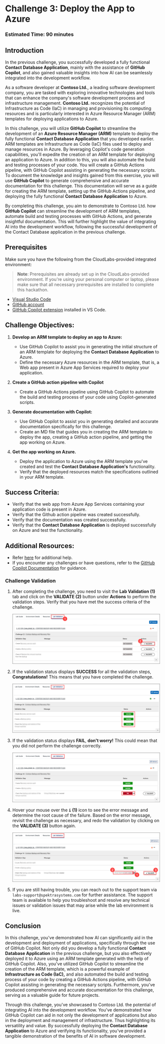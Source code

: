 # Challenge 3: Deploy the App to Azure

### Estimated Time: 90 minutes

## Introduction

In the previous challenge, you successfully developed a fully functional **Contact Database Application**, mainly with the assistance of **GitHub Copilot**, and also gained valuable insights into how AI can be seamlessly integrated into the development workflow.

As a software developer at **Contoso Ltd.**, a leading software development company, you are tasked with exploring innovative technologies and tools that can enhance the company's software development process and infrastructure management. **Contoso Ltd.** recognizes the potential of Infrastructure as Code (IaC) in managing and provisioning its computing resources and is particularly interested in Azure Resource Manager (ARM) templates for deploying applications to Azure.

In this challenge, you will utilize **GitHub Copilot** to streamline the development of an **Azure Resource Manager (ARM)** template to deploy the fully functional **Contact Database Application** that you developed earlier. ARM templates are Infrastructure as Code (IaC) files used to deploy and manage resources in Azure. By leveraging Copilot's code generation capabilities, you'll expedite the creation of an ARM template for deploying an application to Azure. In addition to this, you will also automate the build and testing processes of your code. You will create a GitHub Actions pipeline, with GitHub Copilot assisting in generating the necessary scripts. To document the knowledge and insights gained from this exercise, you will use **GitHub Copilot** to generate comprehensive and accurate documentation for this challenge. This documentation will serve as a guide for creating the ARM template, setting up the GitHub Actions pipeline, and deploying the fully functional **Contact Database Application** to Azure.

By completing this challenge, you aim to demonstrate to Contoso Ltd. how **GitHub Copilot** can streamline the development of ARM templates, automate build and testing processes with GitHub Actions, and generate insightful documentation. This will further highlight the value of integrating AI into the development workflow, following the successful development of the Contact Database application in the previous challenge.

## Prerequisites

Make sure you have the following from the CloudLabs-provided integrated environment:

> **Note**: Prerequisites are already set up in the CloudLabs-provided environment. If you're using your personal computer or laptop, please make sure that all necessary prerequisites are installed to complete this hackathon.

- [Visual Studio Code](https://code.visualstudio.com/)
- [GitHub account](https://github.com/)
- [GitHub Copilot extension](https://marketplace.visualstudio.com/items?itemName=GitHub.copilot) installed in VS Code.

## Challenge Objectives:

1. **Develop an ARM template to deploy an app to Azure:**
   - Use GitHub Copilot to assist you in generating the initial structure of an ARM template for deploying the **Contact Database Application** to Azure.
   - Define the necessary Azure resources in the ARM template, that is, a Web app present in Azure App Services required to deploy your application.

2. **Create a GitHub action pipeline with Copilot**
   - Create a GitHub Actions pipeline using GitHub Copilot to automate the build and testing process of your code using Copilot-generated scripts.

4. **Generate documentation with Copilot:**
   - Use GitHub Copilot to assist you in generating detailed and accurate documentation specifically for this challenge.
   - Create an MD file that guides you in creating the ARM template to deploy the app, creating a GitHub action pipeline, and getting the app working on Azure.

6. **Get the app working on Azure.**
   - Deploy the application to Azure using the ARM template you've created and test the **Contact Database Application's** functionality.
   - Verify that the deployed resources match the specifications outlined in your ARM template.
     
## Success Criteria:

- Verify that the web app from Azure App Services containing your application code is present in Azure.
- Verify that the Github action pipeline was created successfully.
- Verify that the documentation was created successfully.
- Verify that the **Contact Database Application** is deployed successfully on Azure and test the functionality.

## Additional Resources:

- Refer [here](https://learn.microsoft.com/en-us/azure/developer/github/deploy-to-azure) for additional help.
- If you encounter any challenges or have questions, refer to the [GitHub Copilot Documentation](https://github.com/github/copilot-docs) for guidance.

### Challenge Validation
 
1. After completing the challenge, you need to visit the **Lab Validation (1)** tab and click on the **VALIDATE (2)** button under **Actions** to perform the validation steps. Verify that you have met the success criteria of the challenge. 
 
    ![azure](../../media/validate01.png)
 
1. If the validation status displays **SUCCESS** for all the validation steps, **Congratulations!** This means that you have completed the challenge.
 
     ![azure](../../media/validate02.png)
   
1. If the validation status displays **FAIL**, **don't worry!** This could mean that you did not perform the challenge correctly.
 
     ![azure](../../media/validate03.png)
 
1. Hover your mouse over the **`i`** **(1)** icon to see the error message and determine the root cause of the failure. Based on the error message, revisit the challenge as necessary, and redo the validation by clicking on the **VALIDATE (3)** button again.
   
     ![azure](../../media/validate04.png)
   
1. If you are still having trouble, you can reach out to the support team via `labs-support@spektrasystems.com` for further assistance. The support team is available to help you troubleshoot and resolve any technical issues or validation issues that may arise while the lab environment is live.

## Conclusion

In this challenge,  you've demonstrated how AI can significantly aid in the development and deployment of applications, specifically through the use of GitHub Copilot. Not only did you develop a fully functional **Contact Database Application** in the previous challenge, but you also effectively deployed it to Azure using an ARM template generated with the help of GitHub Copilot. Also, you've utilized GitHub Copilot to streamline the creation of the ARM template, which is a powerful example of **Infrastructure as Code (IaC),** and also automated the build and testing process of your code by creating a GitHub Actions pipeline, with GitHub Copilot assisting in generating the necessary scripts. Furthermore, you've produced comprehensive and accurate documentation for this challenge, serving as a valuable guide for future projects.

Through this challenge, you've showcased to Contoso Ltd. the potential of integrating AI into the development workflow. You've demonstrated how GitHub Copilot can aid in not only the development of applications but also in the deployment and management of infrastructure. Thus highlighting its versatility and value. By successfully deploying the **Contact Database Application** to Azure and verifying its functionality, you've provided a tangible demonstration of the benefits of AI in software development.
